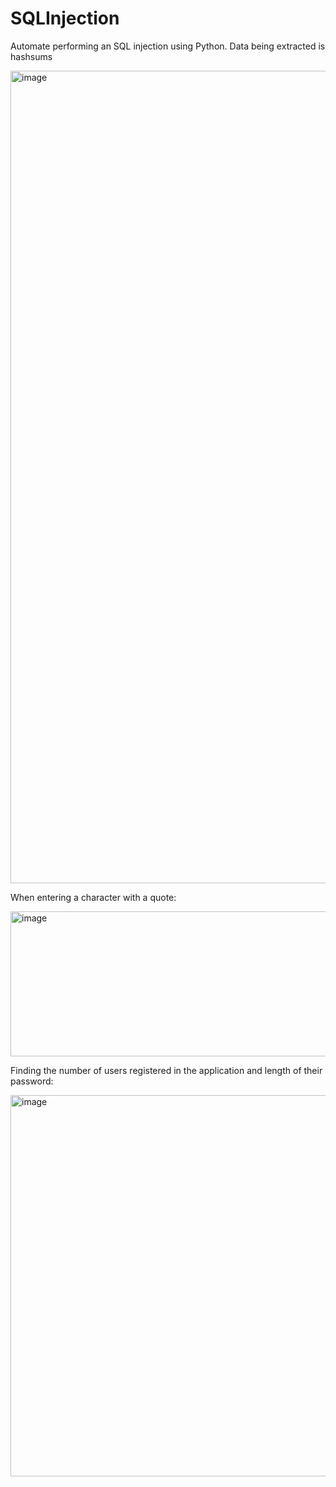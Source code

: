 # SQLInjection

Automate performing an SQL injection using Python. Data being extracted is hashsums

<img width="1531" height="1300" alt="image" src="https://github.com/user-attachments/assets/6427f58e-34db-4c70-b894-141b4bba55f7" />

When entering a character with a quote:

<img width="538" height="232" alt="image" src="https://github.com/user-attachments/assets/6ebc74fd-b629-4f47-b409-8371e86d0569" />

Finding the number of users registered in the application and length of their password:

<img width="1188" height="610" alt="image" src="https://github.com/user-attachments/assets/abdd1881-aa7f-4e50-9c15-8c4ba279f878" />

